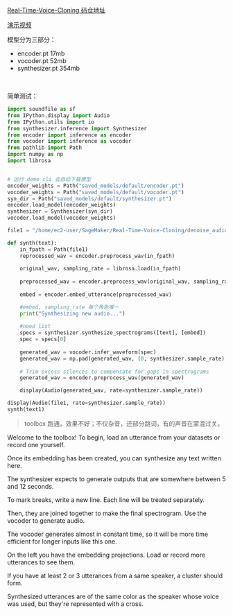 

[Real-Time-Voice-Cloning 码仓地址](https://github.com/CorentinJ/Real-Time-Voice-Cloning)

[演示视频](https://www.bilibili.com/video/BV1Va4y1j7ur/)



模型分为三部分：
- encoder.pt 17mb
- vocoder.pt 52mb
- synthesizer.pt 354mb


</br>


简单测试：
```python
import soundfile as sf
from IPython.display import Audio
from IPython.utils import io
from synthesizer.inference import Synthesizer
from encoder import inference as encoder
from vocoder import inference as vocoder
from pathlib import Path
import numpy as np
import librosa


# 运行 demo_cli 会自动下载模型
encoder_weights = Path("saved_models/default/encoder.pt")
vocoder_weights = Path("saved_models/default/vocoder.pt")
syn_dir = Path("saved_models/default/synthesizer.pt")
encoder.load_model(encoder_weights)
synthesizer = Synthesizer(syn_dir)
vocoder.load_model(vocoder_weights)

file1 = "/home/ec2-user/SageMaker/Real-Time-Voice-Cloning/denoise_audio/sophia-normal2.wav"

def synth(text):
    in_fpath = Path(file1)
    reprocessed_wav = encoder.preprocess_wav(in_fpath)
    
    original_wav, sampling_rate = librosa.load(in_fpath)
    
    preprocessed_wav = encoder.preprocess_wav(original_wav, sampling_rate)
    
    embed = encoder.embed_utterance(preprocessed_wav)

    #embed, sampling_rate 每个角色唯一
    print("Synthesizing new audio...")
    
    #need list
    specs = synthesizer.synthesize_spectrograms([text], [embed])
    spec = specs[0]
    
    generated_wav = vocoder.infer_waveform(spec)
    generated_wav = np.pad(generated_wav, (0, synthesizer.sample_rate), mode="constant")
    
    # Trim excess silences to compensate for gaps in spectrograms
    generated_wav = encoder.preprocess_wav(generated_wav)

    display(Audio(generated_wav, rate=synthesizer.sample_rate))

display(Audio(file1, rate=synthesizer.sample_rate))
synth(text1)
```

>toolbox 跑通，效果不好；不仅杂音，还部分跳词，有的声音在蒙混过关。

Welcome to the toolbox! To begin, load an utterance from your datasets or record one yourself.

Once its embedding has been created, you can synthesize any text written here.

The synthesizer expects to generate outputs that are somewhere between 5 and 12 seconds.

To mark breaks, write a new line. Each line will be treated separately.

Then, they are joined together to make the final spectrogram. Use the vocoder to generate audio.

The vocoder generates almost in constant time, so it will be more time efficient for longer inputs like this one.

On the left you have the embedding projections. Load or record more utterances to see them.

If you have at least 2 or 3 utterances from a same speaker, a cluster should form.

Synthesized utterances are of the same color as the speaker whose voice was used, but they're represented with a cross.

